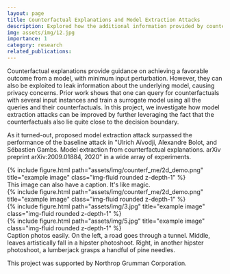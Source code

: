 ```yaml
---
layout: page
title: Counterfactual Explanations and Model Extraction Attacks
description: Explored how the additional information provided by counterfactual explanations can be exploited by an adversary in-order to improve model extraction attacks
img: assets/img/12.jpg
importance: 1
category: research
related_publications: 
---
```


Counterfactual explanations provide guidance on achieving a favorable outcome from a model, with minimum input perturbation. However, they can also be exploited to leak information about the underlying model, causing privacy concerns. Prior work shows that one can query for counterfactuals with several input instances and train a surrogate model using all the queries and their counterfactuals. In this project, we investigate how model extraction attacks can be improved by further leveraging the fact that the counterfactuals also lie quite close to the decision boundary.

As it turned-out, proposed model extraction attack surpassed the performance of the baseline attack in "Ulrich Aïvodji, Alexandre Bolot, and Sébastien Gambs. Model extraction from counterfactual explanations. arXiv preprint arXiv:2009.01884, 2020" in a wide array of experiments. 
<div class="row">
    <div class="col-sm mt-3 mt-md-0">
        {% include figure.html path="assets/img/counterf_me/2d_demo.png" title="example image" class="img-fluid rounded z-depth-1" %}
    </div>
</div>
<div class="caption">
    This image can also have a caption. It's like magic.
</div>

<div class="row">
    <div class="col-sm mt-3 mt-md-0">
        {% include figure.html path="assets/img/counterf_me/2d_demo.png" title="example image" class="img-fluid rounded z-depth-1" %}
    </div>
    <div class="col-sm mt-3 mt-md-0">
        {% include figure.html path="assets/img/3.jpg" title="example image" class="img-fluid rounded z-depth-1" %}
    </div>
    <div class="col-sm mt-3 mt-md-0">
        {% include figure.html path="assets/img/5.jpg" title="example image" class="img-fluid rounded z-depth-1" %}
    </div>
</div>
<div class="caption">
    Caption photos easily. On the left, a road goes through a tunnel. Middle, leaves artistically fall in a hipster photoshoot. Right, in another hipster photoshoot, a lumberjack grasps a handful of pine needles.
</div>

This project was supported by Northrop Grumman Corporation.

